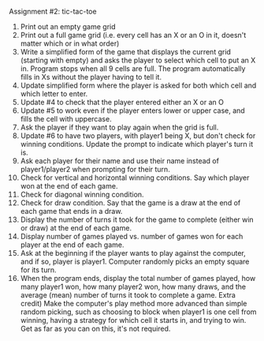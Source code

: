 Assignment #2: tic-tac-toe
1) Print out an empty game grid
2) Print out a full game grid (i.e. every cell has an X or an O in it, doesn't matter which or in what order)
3) Write a simplified form of the game that displays the current grid (starting with empty) and asks the player to select which cell to put an X in. Program stops when all 9 cells are full. The program automatically fills in Xs without the player having to tell it.
4) Update simplified form where the player is asked for both which cell and which letter to enter.
5) Update #4 to check that the player entered either an X or an O
6) Update #5 to work even if the player enters lower or upper case, and fills the cell with uppercase.
7) Ask the player if they want to play again when the grid is full.
8) Update #6 to have two players, with player1 being X, but don't check for winning conditions. Update the prompt to indicate which player's turn it is.
9) Ask each player for their name and use their name instead of player1/player2 when prompting for their turn.
10) Check for vertical and horizontal winning conditions. Say which player won at the end of each game.
11) Check for diagonal winning condition.
12) Check for draw condition. Say that the game is a draw at the end of each game that ends in a draw.
13) Display the number of turns it took for the game to complete (either win or draw) at the end of each game.
14) Display number of games played vs. number of games won for each player at the end of each game.
15) Ask at the beginning if the player wants to play against the computer, and if so, player is player1. Computer randomly picks an empty square for its turn.
16) When the program ends, display the total number of games played, how many player1 won, how many player2 won, how many draws, and the average (mean) number of turns it took to complete a game.
Extra credit) Make the computer's play method more advanced than simple random picking, such as choosing to block when player1 is one cell from winning, having a strategy for which cell it starts in, and trying to win. Get as far as you can on this, it's not required.
